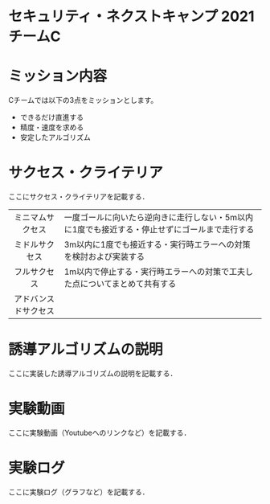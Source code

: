 # セキュリティ・ネクストキャンプ 2021 チームC

# ミッション内容

Cチームでは以下の3点をミッションとします。

- できるだけ直進する
- 精度・速度を求める
- 安定したアルゴリズム

# サクセス・クライテリア

ここにサクセス・クライテリアを記載する．

|||
|:---:|:---|
|ミニマムサクセス|一度ゴールに向いたら逆向きに走行しない・5m以内に1度でも接近する・停止せずにゴールまで走行する|
|ミドルサクセス|3m以内に1度でも接近する・実行時エラーへの対策を検討および実装する|
|フルサクセス|1m以内で停止する・実行時エラーへの対策で工夫した点についてまとめて共有する|
|アドバンスドサクセス||

# 誘導アルゴリズムの説明

ここに実装した誘導アルゴリズムの説明を記載する．

# 実験動画

ここに実験動画（Youtubeへのリンクなど）を記載する．

# 実験ログ

ここに実験ログ（グラフなど）を記載する．
